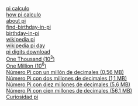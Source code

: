 [pi calculo](https://three.onefouronefivenine.com)<br>
[how pi calculo](https://three.onefouronefivenine.com/how.html)<br>
[about pi](https://www.piday.org/learn-about-pi/)<br>
[find-birthday-in-pi](https://www.piday.org/find-birthday-in-pi)<br>
[birthday-in-pi](https://www.123calculus.com/en/birthday-in-pi-page-3-80-360.html)<br>
[wikipedia pi](https://es.wikipedia.org/wiki/N%C3%BAmero_%CF%80)<br>
[wikipedia pi day](https://es.wikipedia.org/wiki/D%C3%ADa_de_%CF%80)<br>
[pi digits download](https://pi2e.ch/blog/2017/03/10/pi-digits-download/)<br>
[One Thousand (10<sup>3</sup>)](http://pi2e.ch/blog/wp-content/uploads/2017/03/pi_dec_1k.txt)<br>
[One Million (10<sup>6</sup>)](http://pi2e.ch/blog/wp-content/uploads/2017/03/pi_dec_1m.txt)<br>
[Número Pi con un millón de decimales (0,56 MB)](https://www.solosequenosenada.com/misc/PI/pi.zip)<br>
[Número Pi con dos millones de decimales (1,1 MB)](https://www.solosequenosenada.com/misc/PI/pi_CON_2_MILLONES_de_decimales.zip)<br>
[Número Pi con diez millones de decimales (5,6 MB)](https://www.solosequenosenada.com/misc/PI/pi_CON_10_MILLONES_de_decimales.zip)<br>
[Número Pi con cien millones de decimales (56,1 MB)](https://www.solosequenosenada.com/misc/PI/pi_CON_100_MILLONES_de_decimales.zip)<br>
[Curiosidad pi](http://3con14.com/32-%C3%BAtiles/curiosidades/71-decimales-de-pi.html)
